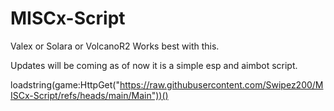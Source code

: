 # MISCx-Script

Valex or Solara or VolcanoR2 Works best with this.

Updates will be coming as of now it is a simple esp and aimbot script.

loadstring(game:HttpGet("https://raw.githubusercontent.com/Swipez200/MISCx-Script/refs/heads/main/Main"))()
